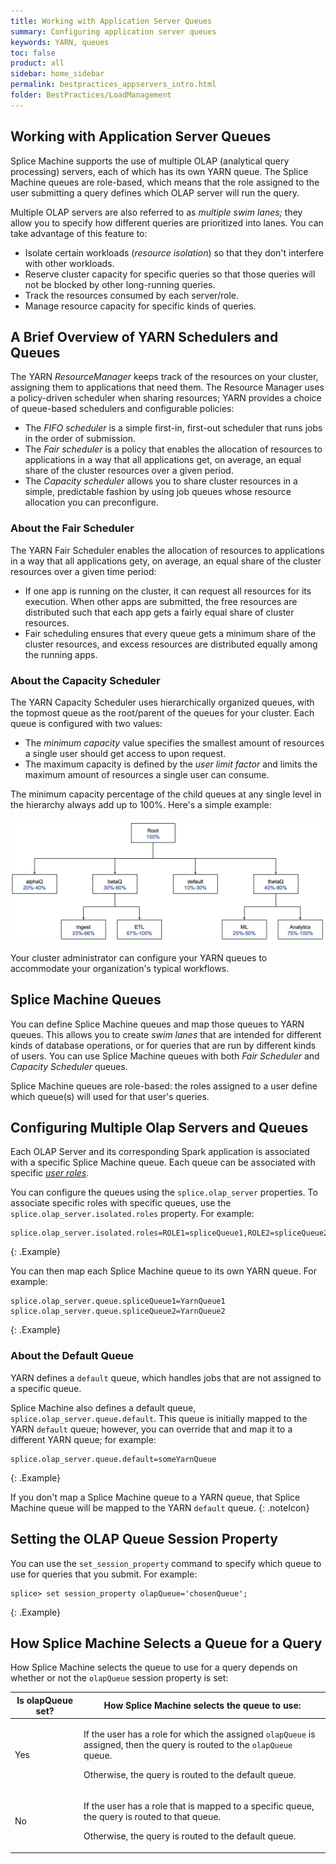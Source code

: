 ```yaml
---
title: Working with Application Server Queues
summary: Configuring application server queues
keywords: YARN, queues
toc: false
product: all
sidebar: home_sidebar
permalink: bestpractices_appservers_intro.html
folder: BestPractices/LoadManagement
---
```

<section>
<div class="TopicContent" data-swiftype-index="true" markdown="1">

# Working with Application Server Queues

Splice Machine supports the use of multiple OLAP (analytical query processing) servers, each of which has its own YARN queue. The Splice Machine queues are role-based, which means that the role assigned to the user submitting a query defines which OLAP server will run the query.

Multiple OLAP servers are also referred to as *multiple swim lanes;* they allow you to specify how different queries are prioritized into lanes. You can take advantage of this feature to:

* Isolate certain workloads (*resource isolation*) so that they don't interfere with other workloads.
* Reserve cluster capacity for specific queries so that those queries will not  be blocked by other long-running queries.
* Track the resources consumed by each server/role.
* Manage resource capacity for specific kinds of queries.


## A Brief Overview of YARN Schedulers and Queues

The YARN *ResourceManager* keeps track of the resources on your cluster, assigning them to applications that need them. The Resource Manager uses a policy-driven scheduler when sharing resources; YARN provides a choice of queue-based schedulers and configurable policies:

* The _FIFO scheduler_ is a simple first-in, first-out scheduler that runs jobs in the order of submission.
* The _Fair scheduler_ is a policy that enables the allocation of resources to applications in a way that all applications get, on average, an equal share of the cluster resources over a given period.
* The _Capacity scheduler_ allows you to share cluster resources in a simple, predictable fashion by using job queues whose resource allocation you can preconfigure.


### About the Fair Scheduler

The YARN Fair Scheduler enables the allocation of resources to applications in a way that all applications gety, on average, an equal share of the cluster resources over a given time period:

* If one app is running on the cluster, it can request all resources for its execution. When other apps are submitted, the free resources are distributed such that each app gets a fairly equal share of cluster resources.
* Fair scheduling ensures that every queue gets a minimum share of the cluster resources, and excess resources are distributed equally among the running apps.

### About the Capacity Scheduler
The YARN Capacity Scheduler uses hierarchically organized queues, with the topmost queue as the root/parent of the queues for your cluster. Each queue is configured with two values:

* The *minimum capacity* value specifies the smallest amount of resources a single user should get access to upon request.
* The maximum capacity is defined by the *user limit factor* and limits the maximum amount of resources a single user can consume.

The minimum capacity percentage of the child queues at any single level in the hierarchy always add up to 100%. Here's a simple example:

<img src="images/yarnqueues1.png" class="indentedTightSpacing" alt="Yarn queue hierarchy example">

Your cluster administrator can configure your YARN queues to accommodate your organization's typical workflows.

## Splice Machine Queues

You can define Splice Machine queues and map those queues to YARN queues. This allows you to create *swim lanes* that are intended for different kinds of database operations, or for queries that are run by different kinds of users. You can use Splice Machine queues with both _Fair Scheduler_ and _Capacity Scheduler_ queues.

Splice Machine queues are role-based: the roles assigned to a user define which queue(s) will used for that user's queries.

## Configuring Multiple Olap Servers and Queues

Each OLAP Server and its corresponding Spark application is associated with a specific Splice Machine queue. Each queue can be associated with specific [*user roles*](tutorials_security_authorization.html).

You can configure the queues using the `splice.olap_server` properties. To associate specific roles with specific queues, use the `splice.olap_server.isolated.roles` property. For example:

```
splice.olap_server.isolated.roles=ROLE1=spliceQueue1,ROLE2=spliceQueue2,ROLE3=spliceQueue1
```
{: .Example}

You can then map each Splice Machine queue to its own YARN queue. For example:

```
splice.olap_server.queue.spliceQueue1=YarnQueue1
splice.olap_server.queue.spliceQueue2=YarnQueue2
```
{: .Example}

### About the Default Queue

YARN defines a `default` queue, which handles jobs that are not assigned to a specific queue.

Splice Machine also defines a default queue, `splice.olap_server.queue.default`. This queue is initially mapped to the YARN `default` queue; however, you can override that and map it to a different YARN queue; for example:

```
splice.olap_server.queue.default=someYarnQueue
```
{: .Example}

If you don't map a Splice Machine queue to a YARN queue, that Splice Machine queue will be mapped to the YARN `default` queue.
{: .noteIcon}


## Setting the OLAP Queue Session Property

You can use the `set_session_property` command to specify which queue to use for queries that you submit. For example:

```
splice> set session_property olapQueue='chosenQueue';
```
{: .Example}

## How Splice Machine Selects a Queue for a Query

How Splice Machine selects the queue to use for a query depends on whether or not the `olapQueue` session property is set:

<table class="oddEven">
    <col />
    <col />
    <thead>
        <tr>
            <th>Is <span class="CodeFont">olapQueue</span> set?</th>
            <th>How Splice Machine selects the queue to use:</th>
        </tr>
    </thead>
    <tbody>
        <tr>
            <td>Yes</td>
            <td>
                <p>If the user has a role for which the assigned <code>olapQueue</code> is assigned, then the query is routed to the <code>olapQueue</code> queue.</p>
                <p>Otherwise, the query is routed to the default queue.</p>
            </td>
        </tr>
        <tr>
            <td>No</td>
            <td>
                <p>If the user has a role that is mapped to a specific queue, the query is routed to that queue.</p>
                <p>Otherwise, the query is routed to the default queue.</p>
            </td>
        </tr>
    </tbody>
</table>

</div>
</section>
